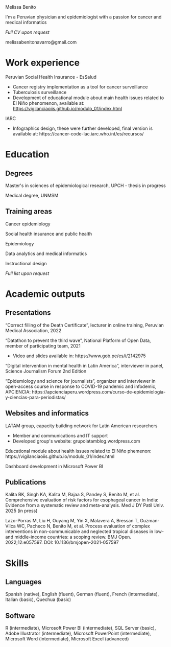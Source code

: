 <html>
<head>
Melissa Benito
</head>
<body>
<p>I'm a Peruvian physician and epidemiologist with a passion for cancer and medical informatics</p>
<p><i>Full CV upon request</i></p>
<p>melissabenitonavarro@gmail.com</p>
<h1>Work experience</h1>
<p>Peruvian Social Health Insurance - EsSalud</p>
<ul>
  <li>Cancer registry implementation as a tool for cancer surveillance</li>
  <li>Tuberculosis surveillance</li>
  <li>Development of educational module about main health issues related to El Niño phenomenon, available at: <a href="https://vigilanciaoiis.github.io/modulo_01/index.html" target="_blank">https://vigilanciaoiis.github.io/modulo_01/index.html</a></li>
</ul>
<p>IARC</p>
<ul>
  <li>Infographics design, these were further developed, final version is available at: https://cancer-code-lac.iarc.who.int/es/recursos/</li>
</ul>
<h1>Education</h1>
<h2>Degrees</h2>
<p>Master's in sciences of epidemiological research, UPCH - thesis in progress</p>
<p>Medical degree, UNMSM</p>
<h2>Training areas</h2>
<p>Cancer epidemiology</p>
<p>Social health insurance and public health</p>
<p>Epidemiology</p>
<p>Data analytics and medical informatics</p>
<p>Instructional design</p>
<p><i>Full list upon request</i></p>
<h1>Academic outputs</h1>
<h2>Presentations</h2>
<p>“Correct filling of the Death Certificate”, lecturer in online training, Peruvian Medical Association, 2022</p>
<p>“Datathon to prevent the third wave”, National Platform of Open Data, member of participating team, 2021</p>
<ul>
  <li>Video and slides available in: https://www.gob.pe/es/i/2142975</li>
</ul>
<p>“Digital intervention in mental health in Latin America”, interviewer in panel, Science Journalism Forum 2nd Edition</p>
<p>“Epidemiology and science for journalists”, organizer and interviewer in open-access course in response to COVID-19 pandemic and infodemic, APCIENCIA: https://apcienciaperu.wordpress.com/curso-de-epidemiologia-y-ciencias-para-periodistas/</p>
<h2>Websites and informatics</h2>
<p>LATAM group, capacity building network for Latin American researchers</p>
<ul>
  <li>Member and communications and IT support</li>
  <li>Developed group's website: grupolatamblog.wordpress.com</li>
</ul>
<p>Educational module about health issues related to El Niño phemenon: https://vigilanciaoiis.github.io/modulo_01/index.html</p>
<p>Dashboard development in Microsoft Power BI</p>
<h2>Publications</h2>
<p>Kalita BK, Singh KA, Kalita M, Rajaa S, Pandey S, Benito M, et al. Comprehensive evaluation of risk factors for esophageal cancer in India: Evidence from a systematic review and meta-analysis. Med J DY Patil Univ. 2025 (in press)</p>
<p>Lazo-Porras M, Liu H, Ouyang M, Yin X, Malavera A, Bressan T, Guzman-Vilca WC, Pacheco N, Benito M, et al. Process evaluation of complex interventions in non-communicable and neglected tropical diseases in low- and middle-income countries: a scoping review. BMJ Open. 2022;12:e057597. DOI: 10.1136/bmjopen-2021-057597</p>
<h1>Skills</h1>
<h2>Languages</h2>
<p>Spanish (native), English (fluent), German (fluent), French (intermediate), Italian (basic), Quechua (basic)</p>
<h2>Software</h2>
<p>R (intermediate), Microsoft Power BI (intermediate), SQL Server (basic), Adobe Illustrator (intermediate), Microsoft PowerPoint (intermediate), Microsoft Word (intermediate), Microsoft Excel (advanced)</p>
